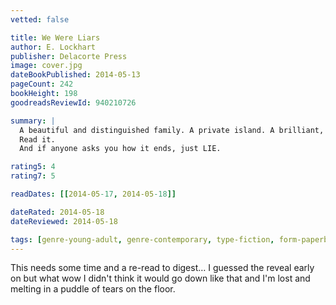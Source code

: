 ```yaml
---
vetted: false

title: We Were Liars
author: E. Lockhart
publisher: Delacorte Press
image: cover.jpg
dateBookPublished: 2014-05-13
pageCount: 242
bookHeight: 198
goodreadsReviewId: 940210726

summary: |
  A beautiful and distinguished family. A private island. A brilliant, damaged girl; a passionate, political boy. A group of four friends—the Liars—whose friendship turns destructive. A revolution. An accident. A secret. Lies upon lies. True love. The truth. We Were Liars is a modern, sophisticated suspense novel from New York Times bestselling author, National Book Award finalist, and Printz Award honoree E. Lockhart. 
  Read it.
  And if anyone asks you how it ends, just LIE.

rating5: 4
rating7: 5

readDates: [[2014-05-17, 2014-05-18]]

dateRated: 2014-05-18
dateReviewed: 2014-05-18

tags: [genre-young-adult, genre-contemporary, type-fiction, form-paperback, form-ebook]
---
```


This needs some time and a re-read to digest… I guessed the reveal early on but what wow I didn't think it would go down like that and I'm lost and melting in a puddle of tears on the floor.
